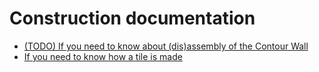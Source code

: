 # Construction documentation

- [(TODO) If you need to know about (dis)assembly of the Contour Wall](wall_assembly/)
- [If you need to know how a tile is made](tile_technical_drawings/)